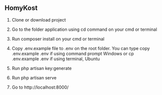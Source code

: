 ## HomyKost

1. Clone or download project
2. Go to the folder application using cd command on your cmd or terminal
3. Run composer install on your cmd or terminal
4. Copy .env.example file to .env on the root folder. You can type copy .env.example .env if using command prompt Windows or cp .env.example .env if using terminal, Ubuntu

5. Run php artisan key:generate

6. Run php artisan serve
7. Go to http://localhost:8000/
